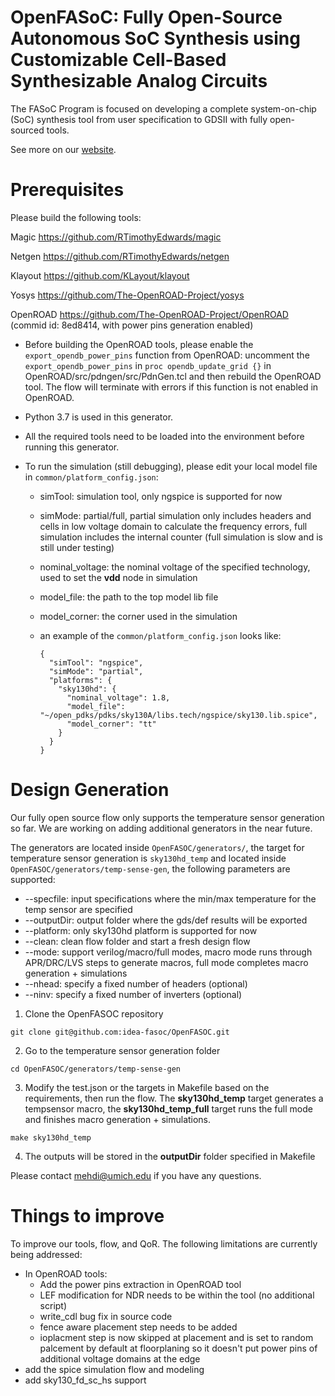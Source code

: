 # OpenFASoC: Fully Open-Source Autonomous SoC Synthesis using Customizable Cell-Based Synthesizable Analog Circuits

The FASoC Program is focused on developing a complete system-on-chip (SoC) synthesis tool from user specification to GDSII with fully open-sourced tools.

See more on our [website](https://fasoc.engin.umich.edu/).

# Prerequisites

Please build the following tools:

  Magic <https://github.com/RTimothyEdwards/magic>

  Netgen <https://github.com/RTimothyEdwards/netgen>

  Klayout <https://github.com/KLayout/klayout>

  Yosys <https://github.com/The-OpenROAD-Project/yosys>

  OpenROAD <https://github.com/The-OpenROAD-Project/OpenROAD> (commid id: 8ed8414, with power pins generation enabled)

   - Before building the OpenROAD tools, please enable the `export_opendb_power_pins` function from OpenROAD: uncomment the `export_opendb_power_pins` in `proc opendb_update_grid {}` in OpenROAD/src/pdngen/src/PdnGen.tcl and then rebuild the OpenROAD tool. The flow will terminate with errors if this function is not enabled in OpenROAD.

   - Python 3.7 is used in this generator.

   - All the required tools need to be loaded into the environment before running this generator.

   - To run the simulation (still debugging), please edit your local model file in `common/platform_config.json`:

     - simTool:  simulation tool, only ngspice is supported for now

     - simMode: partial/full, partial simulation only includes headers and cells in low voltage domain to calculate the frequency errors, full simulation includes the internal counter (full simulation is slow and is still under testing)

     - nominal_voltage: the nominal voltage of the specified technology, used to set the **vdd** node in simulation

     - model_file: the path to the top model lib file

     - model_corner: the corner used in the simulation

     - an example of the `common/platform_config.json` looks like:

       ```
       {
         "simTool": "ngspice",
         "simMode": "partial",
         "platforms": {
           "sky130hd": {
             "nominal_voltage": 1.8,
             "model_file": "~/open_pdks/pdks/sky130A/libs.tech/ngspice/sky130.lib.spice",
             "model_corner": "tt"
           }
         }
       }
       ```

# Design Generation

Our fully open source flow only supports the temperature sensor generation so far. We are working on adding additional generators in the near future.

The generators are located inside `OpenFASOC/generators/`, the target for temperature sensor generation is `sky130hd_temp` and located inside `OpenFASOC/generators/temp-sense-gen`, the following parameters are supported:

- --specfile: input specifications where the min/max temperature for the temp sensor are specified
- --outputDir: output folder where the gds/def results will be exported
- --platform: only sky130hd platform is supported for now
- --clean: clean flow folder and start a fresh design flow
- --mode: support verilog/macro/full modes, macro mode runs through APR/DRC/LVS steps to generate macros, full mode completes macro generation + simulations
- --nhead: specify a fixed number of headers (optional)
- --ninv: specify a fixed number of inverters (optional)

1. Clone the OpenFASOC repository

```
git clone git@github.com:idea-fasoc/OpenFASOC.git
```

2. Go to the temperature sensor generation folder

```
cd OpenFASOC/generators/temp-sense-gen
```

3. Modify the test.json or the targets in Makefile based on the requirements, then run the flow. The **sky130hd_temp** target generates a tempsensor macro, the **sky130hd_temp_full** target runs the full mode and finishes macro generation + simulations.

```
make sky130hd_temp 
```

4. The outputs will be stored in the **outputDir** folder specified in Makefile

Please contact mehdi@umich.edu if you have any questions.

# Things to improve

To improve our tools, flow, and QoR. The following limitations are currently being addressed:
   - In OpenROAD tools:
       - Add the power pins extraction in OpenROAD tool
       - LEF modification for NDR needs to be within the tool (no additional script)
       - write_cdl bug fix in source code    
       - fence aware placement step needs to be added
       - ioplacment step is now skipped at placement and is set to random palcement by default at floorplaning so it doesn't put power pins of additional voltage domains at the edge
   - add the spice simulation flow and modeling
   - add sky130_fd_sc_hs support

